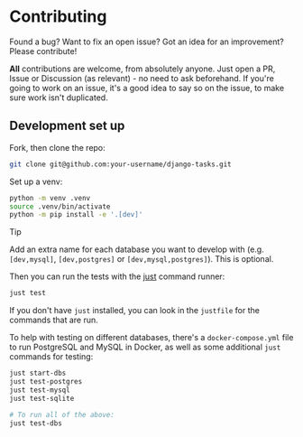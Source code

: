 # Contributing

Found a bug? Want to fix an open issue? Got an idea for an improvement? Please contribute!

**All** contributions are welcome, from absolutely anyone. Just open a PR, Issue or Discussion (as relevant) - no need to ask beforehand. If you're going to work on an issue, it's a good idea to say so on the issue, to make sure work isn't duplicated.

## Development set up

Fork, then clone the repo:

```sh
git clone git@github.com:your-username/django-tasks.git
```

Set up a venv:

```sh
python -m venv .venv
source .venv/bin/activate
python -m pip install -e '.[dev]'
```

> [!TIP]
> Add an extra name for each database you want to develop with (e.g. `[dev,mysql]`,  `[dev,postgres]` or `[dev,mysql,postgres]`). This is optional.

Then you can run the tests with the [just](https://just.systems/man/en/) command runner:

```sh
just test
```

If you don't have `just` installed, you can look in the `justfile` for the commands that are run.

To help with testing on different databases, there's a `docker-compose.yml` file to run PostgreSQL and MySQL in Docker, as well as some additional `just` commands for testing:

```sh
just start-dbs
just test-postgres
just test-mysql
just test-sqlite

# To run all of the above:
just test-dbs
```
